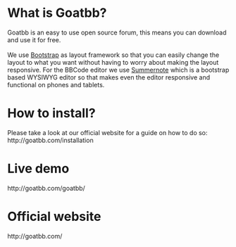 <h1>What is Goatbb?</h1>
Goatbb is an easy to use open source forum, this means you can download and use it for free.<br><br>
We use <a href="http://getbootstrap.com" target="_blank">Bootstrap</a> as layout framework so that you can easily change the layout
to what you want without having to worry about making the layout responsive. For the BBCode editor we use <a href="http://summernote.org" target="_blank">Summernote</a>
which is a bootstrap based WYSIWYG editor so that makes even the editor responsive and functional on phones and tablets.

<h1>How to install?</h1>
Please take a look at our official website for a guide on how to do so:<br />
http://goatbb.com/installation

<h1>Live demo</h1>
http://goatbb.com/goatbb/

<h1>Official website</h1>
http://goatbb.com/
